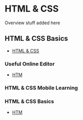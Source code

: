 # HTML & CSS

Overview stuff added here


## HTML & CSS Basics
- [HTML & CSS](overview.md)

### Useful Online Editor
- [HTM](overview.md)

### HTML & CSS Mobile Learning

### HTML & CSS Basics
- [HTM](overview.md)